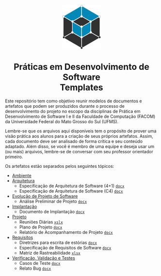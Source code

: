 <div align="center">

<img src="/.assets/logo_nes.png" height="145px" />

# Práticas em Desenvolvimento de Software <br /> Templates

</div>

Este repositório tem como objetivo reunir modelos de documentos e artefatos que podem ser produzidos durante o processo de desenvolvimento do projeto no escopo da disciplinas de Prática em Desenvolvimento de Software I e II da Faculdade de Computação (FACOM) da Universidade Federal do Mato Grosso do Sul (UFMS).

Lembre-se que os arquivos aqui disponíveis tem o propósito de prover uma visão prática aos alunos para a criação de seus próprios artefatos. Assim, cada documento deve ser analisado de forma crítica e seu conteúdo adaptado. Além disso, se você é membro de uma equipe e deseja usar um (ou mais) arquivos, lembre-se de conversar com seu professor orientador primeiro.

Os artefatos estão separados pelos seguintes tópicos:

- [Ambiente](ambiente)
- [Arquitetura](arquitetura)
  - Especificação de Arquitetura de Software (4+1) [`docx`](arquitetura/template_4%2B1.docx)
  - Especificação de Arquitetura de Software (C4) [`docx`](arquitetura/template_c4.docx)
- [Evolução de Projeto de Software](evolucao)
  - Análise Preliminar de Projeto [`docx`](evolucao/analise_preliminar_projeto.docx)
- [Implantação](implantacao)
  - Documento de Implantação [`docx`](implantacao/template_documento_implantacao.docx)
- [Projeto](projeto)
  - Reuniões Diárias [`xslx`](projeto/reunioes_diarias.xlsx)
  - Plano de Projeto [`docx`](projeto/template_plano_projeto.docx)
  - Relatório de Acompanhamento de Projeto [`docx`](projeto/template_relatorio_acompanhamento.docx)
- [Requisitos](requisitos)
  - Diretrizes para escrita de estórias [`docx`](requisitos/diretrizes_escrita_estorias.docx)
  - Especificação de Requisitos de Software [`docx`](requisitos/especificacao_requsitos_software.docx)
  - Matriz de Rastreabilidade [`xlsx`](requisitos/matriz_rastreabilidade.xlsx)
- [Verificação, Validação e Testes](vvt)
  - Casos de Teste [`docx`](vvt/template_casos_teste.docx)
  - Relato Bug [`docx`](vvt/template_relato_bug.docx)
